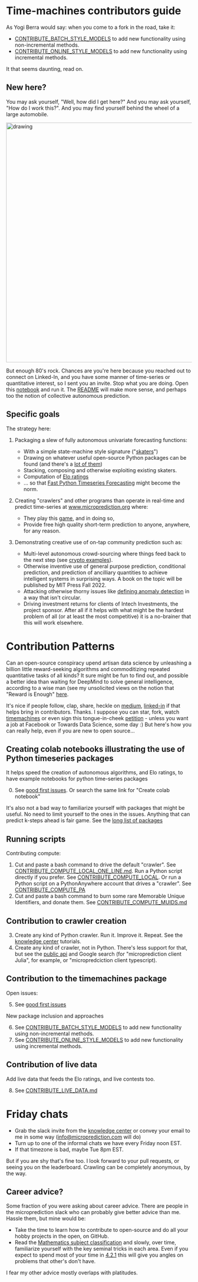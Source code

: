 # Time-machines contributors guide

As Yogi Berra would say: when you come to a fork in the road, take it: 

   - [CONTRIBUTE_BATCH_STYLE_MODELS](https://github.com/microprediction/timemachines/blob/main/CONTRIBUTE_BATCH_STYLE_MODELS.md) to add new functionality using non-incremental methods.
   - [CONTRIBUTE_ONLINE_STYLE_MODELS](https://github.com/microprediction/timemachines/blob/main/CONTRIBUTE_ONLINE_STYLE_MODELS.md) to add new functionality using incremental methods.

It that seems daunting, read on. 

## New here? 

You may ask yourself, "Well, how did I get here?" And you may ask yourself, "How do I work this?". And you may find yourself behind the wheel of a large automobile. 

<img src="https://github.com/microprediction/timemachines/blob/main/images/talking_heads.jpeg" alt="drawing" width="650"/>

But enough 80's rock. Chances are you're here because you reached out to connect on Linked-In, and you have some manner of time-series or quantitative interest, so I sent you an invite. Stop what you are doing. Open this [notebook](https://github.com/microprediction/microprediction/blob/master/submission_examples_die/first_submission.ipynb) and run it. The [README](https://github.com/microprediction) will make more sense, and perhaps too the notion of collective autonomous prediction.   

## Specific goals 
The strategy here:   

   1. Packaging a slew of fully autonomous univariate forecasting functions:
        * With a simple state-machine style signature ("[skaters](https://github.com/microprediction/timemachines)")
        * Drawing on whatever useful open-source Python packages can be found (and there's a [lot of them](https://www.microprediction.com/blog/popular-timeseries-packages)) 
        * Stacking, composing and otherwise exploiting existing skaters. 
        * Computation of [Elo ratings](https://microprediction.github.io/timeseries-elo-ratings/html_leaderboards/overall.html)
        * ... so that [Fast Python Timeseries Forecasting](https://www.microprediction.com/blog/fast) might become the norm. 
        
   2. Creating "crawlers" and other programs than operate in real-time and predict time-series at www.microprediction.org where:
        * They play this [game](https://www.microprediction.com/blog/intro), and in doing so, 
        * Provide free high quality short-term prediction to anyone, anywhere, for any reason.
 
   3. Demonstrating creative use of on-tap community prediction such as:
        * Multi-level autonomous crowd-sourcing where things feed back to the next step (see [crypto examples](https://github.com/microprediction/microprediction/blob/master/stream_examples_crypto/README.md)).
        * Otherwise inventive use of general purpose prediction, conditional prediction, and prediction of ancilliary quantities to achieve intelligent systems in surprising ways. A book on the topic will be published by MIT Press Fall 2022.  
        * Attacking otherwise thorny issues like [defining anomaly detection](https://www.microprediction.com/blog/anomaly) in a way that isn't circular. 
        * Driving investment returns for clients of Intech Investments, the project sponsor. After all if it helps with what might be the hardest problem of all (or at least the most competitive) it is a no-brainer that this will work elsewhere. 


# Contribution Patterns

Can an open-source conspiracy upend artisan data science by unleashing a billion little reward-seeking algorithms and commoditizing repeated quantitative tasks of all kinds? It sure might be fun to find out, and possible a better idea than waiting for DeepMind to solve general intelligence, according to a wise man (see my unsolicited views on the notion that "Reward is Enough" [here](https://www.microprediction.com/blog/reward). 

It's nice if people follow, clap, share, heckle on [medium](https://microprediction.medium.com/), [linked-in](https://www.linkedin.com/company/65109690) if that helps bring in contributors. Thanks. I suppose you can star, fork, watch [timemachines](https://github.com/microprediction/timemachines) or even sign this tongue-in-cheek [petition](https://www.change.org/p/towards-data-science-have-towards-data-science-publish-an-article-critical-of-facebook-software) - unless you want a job at Facebook or Towards Data Science, some day :) But here's how you can really help, even if you are new to open source...

## Creating colab notebooks illustrating the use of Python timeseries packages
It helps speed the creation of autonomous algorithms, and Elo ratings, to have example notebooks for python time-series packages

   0. See [good first issues](https://github.com/microprediction/timemachines/issues).
      Or search the same link for "Create colab notebook"

It's also not a bad way to familiarize yourself with packages that might be useful. No need to limit yourself to the ones in the issues. Anything that can predict k-steps ahead is fair game. See the [long list of packages](https://www.microprediction.com/blog/popular-timeseries-packages)

## Running scripts

Contributing compute:
   1. Cut and paste a bash command to drive the default "crawler". See [CONTRIBUTE_COMPUTE_LOCAL_ONE_LINE.md](https://github.com/microprediction/timemachines/blob/main/CONTRIBUTE_COMPUTE_LOCAL_ONE_LINE.md). Run a Python script directly if you prefer. See [CONTRIBUTE_COMPUTE_LOCAL](https://github.com/microprediction/timemachines/blob/main/CONTRIBUTE_COMPUTE_LOCAL.md). Or run a Python script on a PythonAnywhere account that drives a "crawler". See [CONTRIBUTE_COMPUTE_PA](
 https://github.com/microprediction/timemachines/blob/main/CONTRIBUTE_COMPUTE_PA.md)
   2. Cut and paste a bash command to burn some rare Memorable Unique Identifiers, and donate them. See [CONTRIBUTE_COMPUTE_MUIDS.md](https://github.com/microprediction/timemachines/blob/main/CONTRIBUTE_COMPUTE_MUIDS.md)
 
 ## Contribution to crawler creation  

   3. Create any kind of Python crawler. Run it. Improve it. Repeat. See the [knowledge center](https://www.microprediction.com/knowledge-center) tutorials.
   4. Create any kind of crawler, not in Python. There's less support for that, but see the [public api](https://www.microprediction.com/public-api) and Google search (for "microprediction client Julia", for example, or "micropredciction client typescript). 

## Contribution to the timemachines package
Open issues:

   5. See [good first issues](https://github.com/microprediction/timemachines/issues)

New package inclusion and approaches

   6. See [CONTRIBUTE_BATCH_STYLE_MODELS](https://github.com/microprediction/timemachines/blob/main/CONTRIBUTE_BATCH_STYLE_MODELS.md) to add new functionality using non-incremental methods.
   7. See [CONTRIBUTE_ONLINE_STYLE_MODELS](https://github.com/microprediction/timemachines/blob/main/CONTRIBUTE_ONLINE_STYLE_MODELS.md) to add new functionality using incremental methods.
   
## Contribution of live data
Add live data that feeds the Elo ratings, and live contests too. 

   8. See [CONTRIBUTE_LIVE_DATA.md](https://github.com/microprediction/timemachines/blob/main/CONTRIBUTE_LIVE_DATA.md)

# Friday chats

  - Grab the slack invite from the [knowledge center](https://www.microprediction.com/knowledge-center) or convey your email to me in some way (info@microprediction.com will do)
  - Turn up to one of the informal chats we have every Friday noon EST. 
  - If that timezone is bad, maybe Tue 8pm EST. 
  
But if you are shy that's fine too. I look forward to your pull requests, or seeing you on the leaderboard. Crawling can be completely anonymous, by the way. 

## Career advice? 

Some fraction of you were asking about career advice. There are people in the microprediction slack who can probably give better advice than me. Hassle them, but mine would be:

 - Take the time to learn how to contribute to open-source and do all your hobby projects in the open, on GitHub.  
 - Read the [Mathematics subject classification](https://en.wikipedia.org/wiki/Mathematics_Subject_Classification) and slowly, over time, familiarize yourself with the key seminal tricks in each area. Even if you expect to spend most of your time in [4.2.1](https://en.wikipedia.org/wiki/Computer_science#Artificial_intelligence) this will give you angles on problems that other's don't have.  

I fear my other advice mostly overlaps with platitudes. 
